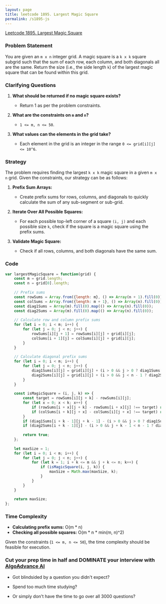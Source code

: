 ```yaml
---
layout: page
title: leetcode 1895. Largest Magic Square
permalink: /s1895-js
---
```

[Leetcode 1895. Largest Magic Square](https://algoadvance.github.io/algoadvance/l1895)
### Problem Statement

You are given an `m x n` integer grid. A magic square is a `k x k` square subgrid such that the sum of each row, each column, and both diagonals all are the same. Return the size (i.e., the side length `k`) of the largest magic square that can be found within this grid.

### Clarifying Questions

1. **What should be returned if no magic square exists?**
   - Return 1 as per the problem constraints.
   
2. **What are the constraints on `m` and `n`?**
   - `1 <= m, n <= 50`.
   
3. **What values can the elements in the grid take?**
   - Each element in the grid is an integer in the range `0 <= grid[i][j] <= 10^6`.

### Strategy

The problem requires finding the largest `k x k` magic square in a given `m x n` grid. Given the constraints, our strategy can be as follows:

1. **Prefix Sum Arrays:**
   - Create prefix sums for rows, columns, and diagonals to quickly calculate the sum of any sub-segment or sub-grid.

2. **Iterate Over All Possible Squares:**
   - For each possible top-left corner of a square `(i, j)` and each possible size `k`, check if the square is a magic square using the prefix sums.

3. **Validate Magic Square:**
   - Check if all rows, columns, and both diagonals have the same sum.

### Code

```javascript
var largestMagicSquare = function(grid) {
    const m = grid.length;
    const n = grid[0].length;
    
    // Prefix sums
    const rowSums = Array.from({length: m}, () => Array(n + 1).fill(0));
    const colSums = Array.from({length: m + 1}, () => Array(n).fill(0));
    const diag1Sums = Array(m).fill(0).map(() => Array(n).fill(0));
    const diag2Sums = Array(m).fill(0).map(() => Array(n).fill(0));
    
    // Calculate row and column prefix sums
    for (let i = 0; i < m; i++) {
        for (let j = 0; j < n; j++) {
            rowSums[i][j + 1] = rowSums[i][j] + grid[i][j];
            colSums[i + 1][j] = colSums[i][j] + grid[i][j];
        }
    }
    
    // Calculate diagonal prefix sums
    for (let i = 0; i < m; i++) {
        for (let j = 0; j < n; j++) {
            diag1Sums[i][j] = grid[i][j] + (i > 0 && j > 0 ? diag1Sums[i - 1][j - 1] : 0);
            diag2Sums[i][j] = grid[i][j] + (i > 0 && j < n - 1 ? diag2Sums[i - 1][j + 1] : 0);
        }
    }
    
    const isMagicSquare = (i, j, k) => {
        const target = rowSums[i][j + k] - rowSums[i][j];
        for (let x = 0; x < k; x++) {
            if (rowSums[i + x][j + k] - rowSums[i + x][j] !== target) return false;
            if (colSums[i + k][j + x] - colSums[i][j + x] !== target) return false;
        }
        if (diag1Sums[i + k - 1][j + k - 1] - (i > 0 && j > 0 ? diag1Sums[i - 1][j - 1] : 0) !== target) return false;
        if (diag2Sums[i + k - 1][j] - (i > 0 && j + k - 1 < n - 1 ? diag2Sums[i - 1][j + k] : 0) !== target) return false;
        
        return true;
    };
    
    let maxSize = 1;
    for (let i = 0; i < m; i++) {
        for (let j = 0; j < n; j++) {
            for (let k = 1; i + k <= m && j + k <= n; k++) {
                if (isMagicSquare(i, j, k)) {
                    maxSize = Math.max(maxSize, k);
                }
            }
        }
    }
    
    return maxSize;
};
```

### Time Complexity

- **Calculating prefix sums:** O(m * n)
- **Checking all possible squares:** O(m * n * min(m, n)^2)

Given the constraints (`1 <= m, n <= 50`), the time complexity should be feasible for execution.


### Cut your prep time in half and DOMINATE your interview with [AlgoAdvance AI](https://algoAdvance.com)

- Got blindsided by a question you didn't expect?

- Spend too much time studying?

- Or simply don't have the time to go over all 3000 questions?

